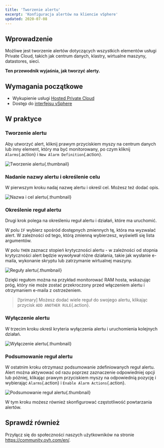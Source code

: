 ```yaml
---
title: 'Tworzenie alertu'
excerpt: 'Konfiguracja alertów na kliencie vSphere'
updated: 2020-07-08
---
```


## Wprowadzenie

Możliwe jest tworzenie alertów dotyczących wszystkich elementów usługi Private Cloud, takich jak centrum danych, klastry, wirtualne maszyny, datastores, sieci.

**Ten przewodnik wyjaśnia, jak tworzyć alerty.**

## Wymagania początkowe

- Wykupienie usługi [Hosted Private Cloud](https://www.ovhcloud.com/pl/enterprise/products/hosted-private-cloud/)
- Dostęp do [interfejsu vSphere](/pages/hosted_private_cloud/hosted_private_cloud_powered_by_vmware/vsphere_interface_connexion)

## W praktyce

### Tworzenie alertu

Aby utworzyć alert, kliknij prawym przyciskiem myszy na centrum danych lub inny element, który ma być monitorowany, po czym kliknij `Alarms`{.action} i `New Alarm Definition`{.action}.

![Tworzenie alertu](images/alarms01.png){.thumbnail}

### Nadanie nazwy alertu i określenie celu

W pierwszym kroku nadaj nazwę alertu i określ cel. Możesz też dodać opis.

![Nazwa i cel alertu](images/alarms02.png){.thumbnail}

### Określenie reguł alertu

Drugi krok polega na określeniu reguł alertu i działań, które ma uruchomić.

W polu `IF` wybierz spośród dostępnych zmiennych tę, która ma wyzwalać alert. W zależności od tego, którą zmienną wybierzesz, wyświetli się lista argumentów.

W polu `THEN` zaznacz stopień krytyczności alertu - w zależności od stopnia krytyczności alert będzie wywoływał różne działania, takie jak wysłanie e-maila, wykonanie skryptu lub zatrzymanie wirtualnej maszyny.

![Reguły alertu](images/alarms03.png){.thumbnail}

Dzięki regułom można na przykład monitorować RAM hosta, wskazując próg, który nie może zostać przekroczony przed włączeniem alertu i otrzymaniem e-maila z ostrzeżeniem.

>[!primary]
> Możesz dodać wiele reguł do swojego alertu, klikając przycisk `ADD ANOTHER RULE`{.action}.
>

### Wyłączenie alertu

W trzecim kroku określ kryteria wyłączenia alertu i uruchomienia kolejnych działań.

![Wyłączenie alertu](images/alarms04.png){.thumbnail}

### Podsumowanie reguł alertu

W ostatnim kroku otrzymasz podsumowanie zdefiniowanych reguł alertu. Alert można aktywować od razu poprzez zaznaczenie odpowiedniej opcji lub później, klikając prawym przyciskiem myszy na odpowiednią pozycję i wybierając `Alarms`{.action} i `Enable Alarm Actions`{.action}.

![Podsumowanie reguł alertu](images/alarms05.png){.thumbnail}

W tym kroku możesz również skonfigurować częstotliwość powtarzania alertów.

## Sprawdź również

Przyłącz się do społeczności naszych użytkowników na stronie <https://community.ovh.com/en/>.
